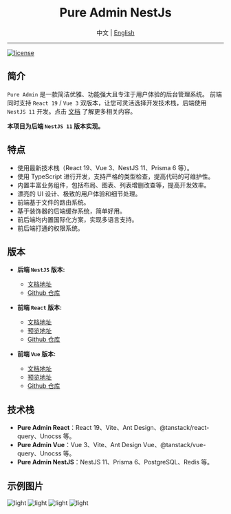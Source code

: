 <div align="center">
  <h1>Pure Admin NestJs</h1>
  <span>中文 | <a href="./README.en_US.md">English</a></span>
</div>

---

[![license](https://img.shields.io/badge/license-MIT-green.svg)](./LICENSE)

## 简介

`Pure Admin` 是一款简洁优雅、功能强大且专注于用户体验的后台管理系统。 前端同时支持 `React 19` / `Vue 3` 双版本，让您可灵活选择开发技术栈，后端使用 `NestJS 11` 开发。点击 [文档](https://pure-admin-docs.sunhaoxiang.me) 了解更多相关内容。

**本项目为后端 `NestJS 11` 版本实现。**

## 特点

- 使用最新技术栈（React 19、Vue 3、NestJS 11、Prisma 6 等）。
- 使用 TypeScript 进行开发，支持严格的类型检查，提高代码的可维护性。
- 内置丰富业务组件，包括布局、图表、列表增删改查等，提高开发效率。
- 漂亮的 UI 设计、极致的用户体验和细节处理。
- 前端基于文件的路由系统。
- 基于装饰器的后端缓存系统，简单好用。
- 前后端均内置国际化方案，实现多语言支持。
- 前后端打通的权限系统。

## 版本

- **后端 `NestJS` 版本:**

  - [文档地址](https://pure-admin-docs.sunhaoxiang.me/pure-admin-nestjs/intro.html)
  - [Github 仓库](https://github.com/sunhaoxiang/pure-admin-nestjs)

- **前端 `React` 版本:**

  - [文档地址](https://pure-admin-docs.sunhaoxiang.me/pure-admin-react/intro.html)
  - [预览地址](https://pure-admin-react.sunhaoxiang.me)
  - [Github 仓库](https://github.com/sunhaoxiang/pure-admin-react)

- **前端 `Vue` 版本:**

  - [文档地址](https://pure-admin-docs.sunhaoxiang.me/pure-admin-vue/intro.html)
  - [预览地址](https://pure-admin-vue.sunhaoxiang.me)
  - [Github 仓库](https://github.com/sunhaoxiang/pure-admin-vue)

## 技术栈
- **Pure Admin React**：React 19、Vite、Ant Design、@tanstack/react-query、Unocss 等。
- **Pure Admin Vue**：Vue 3、Vite、Ant Design Vue、@tanstack/vue-query、Unocss 等。
- **Pure Admin NestJS**：NestJS 11、Prisma 6、PostgreSQL、Redis 等。

## 示例图片

![light](https://p.ipic.vip/wbw4rc.png)
![light](https://p.ipic.vip/wtvurq.png)
![light](https://p.ipic.vip/ahfuw3.png)
![light](https://p.ipic.vip/417pqw.png)
